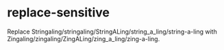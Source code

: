 # replace-sensitive

Replace Stringaling/stringaling/StringALing/string_a_ling/string-a-ling with Zingaling/zingaling/ZingALing/zing_a_ling/zing-a-ling.


